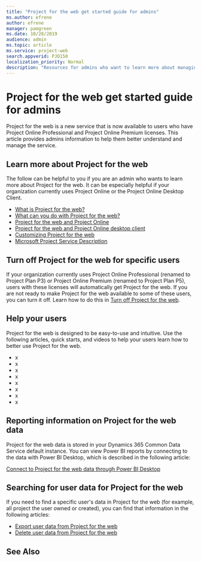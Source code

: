 ```yaml
---
title: "Project for the web get started guide for admins"
ms.author: efrene
author: efrene
manager: pamgreen
ms.date: 10/28/2019
audience: admin
ms.topic: article
ms.service: project-web
search.appverid: PJO150
localization_priority: Normal
description: "Resources for admins who want to learn more about managing Project for the web."
---
```


# Project for the web get started guide for admins

Project for the web is a new service that is now available to users who have Project Online Professional and Project Online Premium licenses. This article provides admins information to help them better understand and manage the service. 

## Learn more about Project for the web

The follow can be helpful to you if you are an admin who wants to learn more about Project for the web. It can be especially helpful if your organization currently uses Project Online or the Project Online Desktop Client.

- [What is Project for the web? ](https://go.microsoft.com/fwlink/?linkid=2108301)
- [What can you do with Project for the web? ](https://go.microsoft.com/fwlink/?linkid=2108303)
- [Project for the web and Project Online](https://go.microsoft.com/fwlink/?linkid=2108305)
- [Project for the web and Project Online desktop client ](https://go.microsoft.com/fwlink/?linkid=2108306)
- [Customizing Project for the web ](https://go.microsoft.com/fwlink/?linkid=2108401)
- [Microsoft Project Service Description](https://docs.microsoft.com/office365/servicedescriptions/project-online-service-description/project-online-service-description)

## Turn off Project for the web for specific users

If your organization currently uses Project Online Professional (renamed to Project Plan P3) or Project Online Premium (renamed to Project Plan P5), users with these licenses will automatically get Project for the web. If you are not ready to make Project for the web available to some of these users, you can turn it off. Learn how to do this in [Turn off Project for the web](turn-project-for-the-web-off.md).

## Help your users 

Project for the web is designed to be easy-to-use and intuitive. Use the following articles, quick starts, and videos to help your users learn how to better use Project for the web. 
 - x
 - x
 - x
 - x
 - x
 - x
 - x
 - x

## Reporting information on Project for the web data

Project for the web data is stored in your Dynamics 365 Common Data Service default instance. You can view Power BI reports by connecting to the data with Power BI Desktop, which is described in the following article:

[Connect to Project for the web data through Power BI Desktop](connect-to-project-for-the-web-data-through-powerbi-desktop.md)

## Searching for user data for Project for the web

If you need to find a specific user's data in Project for the web (for example, all project the user owned or created), you can find that information in the following articles:

- [Export user data from Project for the web](export-user-data-from-project-for-the-web.md)
- [Delete user data from Project for the web](delete-user-data-from-project-for-the-web.md)





 
## See Also


  
  



